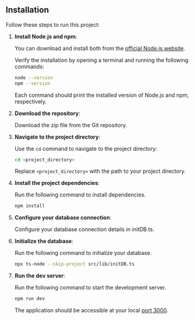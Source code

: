 ## Installation

Follow these steps to run this project:

1. **Install Node.js and npm**:

   You can download and install both from the [official Node.js website](https://nodejs.org/).

   Verify the installation by opening a terminal and running the following commands:

   ```bash
   node --version
   npm --version
   ```

   Each command should print the installed version of Node.js and npm, respectively.

2. **Download the repository**:

   Download the zip file from the Git repository.

3. **Navigate to the project directory**:

   Use the `cd` command to navigate to the project directory:

   ```bash
   cd <project_directory>
   ```

   Replace `<project_directory>` with the path to your project directory.

4. **Install the project dependencies**:

   Run the following command to install dependencies.

   ```bash
   npm install
   ```

5. **Configure your database connection**:

   Configure your database connection details in initDB.ts.

6. **Initialize the database**:

   Run the following command to initialize your database.

   ```bash
   npx ts-node --skip-project src/lib/initDB.ts
   ```

7. **Run the dev server**:

   Run the following command to start the development server.

   ```bash
   npm run dev
   ```

   The application should be accessible at your local [port 3000](localhost:3000/).
